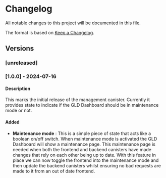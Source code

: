 # Changelog
All notable changes to this project will be documented in this file.

The format is based on [Keep a Changelog](https://keepachangelog.com/en/1.0.0/).

## Versions

### [unreleased]

### [1.0.0] - 2024-07-16

#### Description
This marks the initial release of the management canister. Currently it provides state to indicate if the GLD Dashboard should be in maintenance mode or not. 

#### Added
- **Maintenance mode** : This is a simple piece of state that acts like a boolean on/off switch. When maintenance mode is activated the GLD Dashboard will show a maintenance page. This maintenance page is needed when both the frontend and backend canisters have made changes that rely on each other being up to date. With this feature in place we can now toggle the frontend into the maintenance mode and then update the backend canisters whilst ensuring no bad requests are made to it from an out of date frontend.